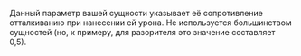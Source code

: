 Данный параметр вашей сущности указывает её сопротивление отталкиванию при нанесении ей урона. Не используется большинством сущностей (но, к примеру, для разорителя это значение составляет 0,5).
